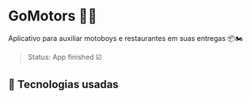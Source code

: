 # GoMotors 🛵🛵

Aplicativo para auxiliar motoboys e restaurantes em suas entregas 📦🏍

> Status: App finished ☑️

## 🧪 Tecnologias usadas
